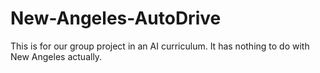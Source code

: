 # New-Angeles-AutoDrive
This is for our group project in an AI curriculum. It has nothing to do with New Angeles actually.
